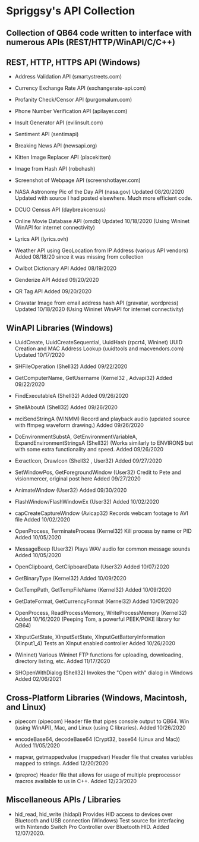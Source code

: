 # Spriggsy's API Collection
## Collection of QB64 code written to interface with numerous APIs (REST/HTTP/WinAPI/C/C++)

## REST, HTTP, HTTPS API (Windows)

* Address Validation API (smartystreets.com)

* Currency Exchange Rate API (exchangerate-api.com)

* Profanity Check/Censor API (purgomalum.com)

* Phone Number Verification API (apilayer.com)

* Insult Generator API (evilinsult.com)

* Sentiment API (sentimapi)

* Breaking News API (newsapi.org)

* Kitten Image Replacer API (placekitten)

* Image from Hash API (robohash)

* Screenshot of Webpage API (screenshotlayer.com)

* NASA Astronomy Pic of the Day API (nasa.gov) Updated 08/20/2020 Updated with source I had posted elsewhere. Much more efficient code.

* DCUO Census API (daybreakcensus)

* Online Movie Database API (omdb) Updated 10/18/2020 (Using Wininet WinAPI for internet connectivity)

* Lyrics API (lyrics.ovh)

* Weather API using GeoLocation from IP Address (various API vendors) Added 08/18/20 since it was missing from collection

* Owlbot Dictionary API Added 08/19/2020

* Genderize API Added 09/20/2020

* QR Tag API Added 09/20/2020

* Gravatar Image from email address hash API (gravatar, wordpress) Updated 10/18/2020 (Using Wininet WinAPI for internet connectivity)

## WinAPI Libraries (Windows)
* UuidCreate, UuidCreateSequential, UuidHash (rpcrt4, Wininet) UUID Creation and MAC Address Lookup (uuidtools and macvendors.com) Updated 10/17/2020

* SHFileOperation (Shell32) Added 09/22/2020

* GetComputerName, GetUsername (Kernel32 , Advapi32) Added 09/22/2020

* FindExecutableA (Shell32) Added 09/26/2020

* ShellAboutA (Shell32) Added 09/26/2020

* mciSendStringA (WINMM) Record and playback audio (updated source with ffmpeg waveform drawing.) Added 09/26/2020

* DoEnvironmentSubstA, GetEnvironmentVariableA, ExpandEnvironmentStringsA (Shell32) (Works similarly to ENVIRON$ but with some extra functionality and speed. Added 09/26/2020

* ExractIcon, DrawIcon (Shell32 , User32) Added 09/27/2020

* SetWindowPos, GetForegroundWindow (User32) Credit to Pete and visionmercer, original post here Added 09/27/2020

* AnimateWindow (User32) Added 09/30/2020

* FlashWindow/FlashWindowEx (User32) Added 10/02/2020

* capCreateCaptureWindow (Avicap32) Records webcam footage to AVI file Added 10/02/2020

* OpenProcess, TerminateProcess (Kernel32) Kill process by name or PID Added 10/05/2020

* MessageBeep (User32) Plays WAV audio for common message sounds Added 10/05/2020

* OpenClipboard, GetClipboardData (User32) Added 10/07/2020

* GetBinaryType (Kernel32) Added 10/09/2020

* GetTempPath, GetTempFileName (Kernel32) Added 10/09/2020

* GetDateFormat, GetCurrencyFormat (Kernel32) Added 10/09/2020

* OpenProcess, ReadProcessMemory, WriteProcessMemory (Kernel32) Added 10/16/2020 (Peeping Tom, a powerful PEEK/POKE library for QB64)

* XInputGetState, XInputSetState, XInputGetBatteryInformation (Xinput1_4) Tests an XInput enabled controller Added 10/26/2020

* (Wininet) Various Wininet FTP functions for uploading, downloading, directory listing, etc. Added 11/17/2020

* SHOpenWithDialog (Shell32) Invokes the "Open with" dialog in Windows Added 02/06/2021

## Cross-Platform Libraries (Windows, Macintosh, and Linux)
* pipecom (pipecom) Header file that pipes console output to QB64. Win (using WinAPI), Mac, and Linux (using C libraries). Added 10/26/2020

* encodeBase64, decodeBase64 (Crypt32, base64 (Linux and Mac)) Added 11/05/2020

* mapvar, getmappedvalue (mappedvar) Header file that creates variables mapped to strings. Added 12/20/2020

* (preproc) Header file that allows for usage of multiple preprocessor macros available to us in C++. Added 12/23/2020

## Miscellaneous APIs / Libraries
* hid_read, hid_write (hidapi) Provides HID access to devices over Bluetooth and USB connection (Windows) Test source for interfacing with Nintendo Switch Pro Controller over     Bluetooth HID. Added 12/07/2020.
